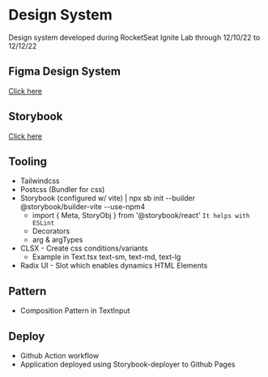 # Design System

Design system developed during RocketSeat Ignite Lab through 12/10/22 to 12/12/22 

## Figma Design System

[Click here](https://www.figma.com/file/rMrLRISyr9UTfZlwxPwiPG/Ignite-Lab-Design-System?node-id=0%3A1)

## Storybook

[Click here](https://jschallenberger.github.io/Design-System-Storybook/?path=/story/components-heading--default)

## Tooling

- Tailwindcss
- Postcss (Bundler for css)
- Storybook (configured w/ vite) | npx sb init --builder @storybook/builder-vite --use-npm4
    - import { Meta, StoryObj } from '@storybook/react' `It helps with ESLint`
    - Decorators
    - arg & argTypes
- CLSX - Create css conditions/variants
    - Example in Text.tsx text-sm, text-md, text-lg
- Radix UI - Slot which enables dynamics HTML Elements

## Pattern

- Composition Pattern in TextInput

## Deploy

- Github Action workflow
- Application deployed using Storybook-deployer to Github Pages
